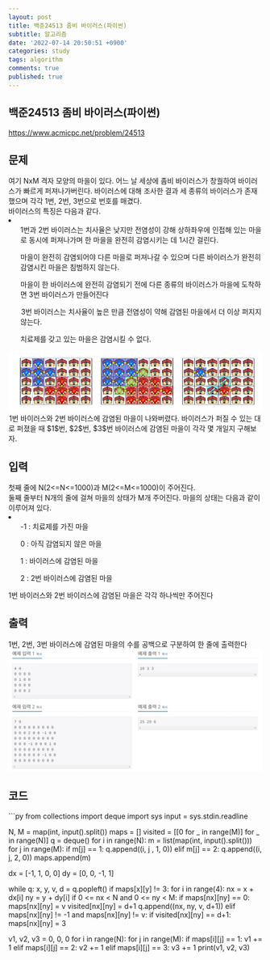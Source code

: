 ```yaml
---
layout: post
title: 백준24513 좀비 바이러스(파이썬)
subtitle: 알고리즘
date: '2022-07-14 20:50:51 +0900'
categories: study
tags: algorithm
comments: true
published: true
---
```

## 백준24513 좀비 바이러스(파이썬)
<a href="https://www.acmicpc.net/problem/24513">https://www.acmicpc.net/problem/24513</a>
<h2>문제</h2>
여기 NxM 격자 모양의 마을이 있다. 어느 날 세상에 좀비 바이러스가 창궐하여 바이러스가 빠르게 퍼져나가버린다. 바이러스에 대해 조사한 결과 세 종류의 바이러스가 존재했으며 각각 1번, 2번, 3번으로 번호를 매겼다.<br>
바이러스의 특징은 다음과 같다.<br>
<li>
<ul>1번과 2번 바이러스는 치사율은 낮지만 전염성이 강해 상하좌우에 인접해 있는 마을로 동시에 퍼져나가며 한 마을을 완전히 감염시키는 데 1시간 걸린다.</ul>
<ul>마을이 완전히 감염되어야 다른 마을로 퍼져나갈 수 있으며 다른 바이러스가 완전히 감염시킨 마을은 침범하지 않는다.</ul>
<ul>마을이 한 바이러스에 완전히 감염되기 전에 다른 종류의 바이러스가 마을에 도착하면 3번 바이러스가 만들어진다</ul>
<ul> 3번 바이러스는 치사율이 높은 만큼 전염성이 약해 감염된 마을에서 더 이상 퍼지지 않는다.</ul>
<ul>치료제를 갖고 있는 마을은 감염시킬 수 없다.</ul>
</li>
<img src="/assets/img/baek24513-1.jpg" title="baek24513-1" alt="baek24513-1.jpg"/><br>
 1번 바이러스와 2번 바이러스에 감염된 마을이 나와버렸다. 바이러스가 퍼질 수 있는 대로 퍼졌을 때 $1$번, $2$번, $3$번 바이러스에 감염된 마을이 각각 몇 개일지 구해보자.<br>
<h2>입력</h2>
첫째 줄에 N(2<=N<=1000)과 M(2<=M<=1000)이 주어진다.<br>
둘째 줄부터 N개의 줄에 걸쳐 마을의 상태가 M개 주어진다. 마을의 상태는 다음과 같이 이루어져 있다.<br>
<li>
<ul>-1 : 치료제를 가진 마을</ul>
<ul>0 : 아직 감염되지 않은 마을</ul>
<ul>1 : 바이러스에 감염된 마을</ul>
<ul>2 : 2번 바이러스에 감염된 마을</ul>
</li>
1번 바이러스와 2번 바이러스에 감염된 마을은 각각 하나씩만 주어진다<br>
<h2>출력</h2>
1번, 2번, 3번 바이러스에 감염된 마을의 수를 공백으로 구분하여 한 줄에 출력한다<br>
<img src="/assets/img/baek24513-2.jpg" title="baek24513-2" alt="baek24513-2"/><br>
<h2>코드</h2>
```py
from collections import deque
import sys
input = sys.stdin.readline

N, M = map(int, input().split())
maps = []
visited = [[0 for _ in range(M)] for _ in range(N)]
q = deque()
for i in range(N):
    m = list(map(int, input().split()))
    for j in range(M):
        if m[j] == 1:
            q.append((i, j , 1, 0))
        elif m[j] == 2:
            q.append((i, j, 2, 0))
    maps.append(m)

dx = [-1, 1, 0, 0]
dy = [0, 0, -1, 1]

while q:
    x, y, v, d = q.popleft()
    if maps[x][y] != 3:
        for i in range(4):
            nx = x + dx[i]
            ny = y + dy[i]
            if 0 <= nx < N and 0 <= ny < M:
                if maps[nx][ny] == 0:
                    maps[nx][ny] = v
                    visited[nx][ny] = d+1
                    q.append((nx, ny, v, d+1))
                elif maps[nx][ny] != -1 and maps[nx][ny] != v:
                    if visited[nx][ny] == d+1:
                        maps[nx][ny] = 3
            
v1, v2, v3 = 0, 0, 0
for i in range(N):
    for j in range(M):
        if maps[i][j] == 1: v1 += 1
        elif maps[i][j] == 2: v2 += 1
        elif maps[i][j] == 3: v3 += 1
print(v1, v2, v3)
```



